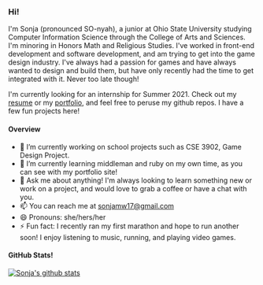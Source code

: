 ### Hi! 

I'm Sonja (pronounced SO-nyah), a junior at Ohio State University studying Computer Information Science through the College of Arts and Sciences. I'm minoring in Honors Math and Religious Studies. I've worked in front-end development and software development, and am trying to get into the game design industry. I've always had a passion for games and have always wanted to design and build them, but have only recently had the time to get integrated with it. Never too late though!

I'm currently looking for an internship for Summer 2021. Check out my [resume](Sonja_Linton_Resume.pdf) or my [portfolio](https://allysonja.github.io), and feel free to peruse my github repos. I have a few fun projects here!

#### Overview
- 🔭 I’m currently working on school projects such as CSE 3902, Game Design Project.
- 🌱 I’m currently learning middleman and ruby on my own time, as you can see with my portfolio site!
- 💬 Ask me about anything! I'm always looking to learn something new or work on a project, and would love to grab a coffee or have a chat with you.
- 📫 You can reach me at sonjamw17@gmail.com
- 😄 Pronouns: she/hers/her
- ⚡ Fun fact: I recently ran my first marathon and hope to run another soon! I enjoy listening to music, running, and playing video games.

#### GitHub Stats!
[![Sonja's github stats](https://github-readme-stats.vercel.app/api?username=allysonja)](https://github.com/allysonja/github-readme-stats)
